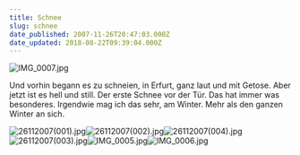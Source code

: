 ```yaml
---
title: Schnee
slug: schnee
date_published: 2007-11-26T20:47:03.000Z
date_updated: 2018-08-22T09:39:04.000Z
---
```


![IMG_0007.jpg](//farm3.static.flickr.com/2162/2066058581_e3abb648de.jpg)

Und vorhin begann es zu schneien, in Erfurt, ganz laut und mit Getose. Aber jetzt ist es hell und still. Der erste Schnee vor der Tür. Das hat immer was besonderes. Irgendwie mag ich das sehr, am Winter. Mehr als den ganzen Winter an sich.

![26112007(001).jpg](//farm3.static.flickr.com/2060/2066056579_79da9c5e9e.jpg)![26112007(002).jpg](//farm3.static.flickr.com/2361/2066855940_5226b4f333.jpg)![26112007(004).jpg](//farm3.static.flickr.com/2318/2066856418_2dc5793a97.jpg)![26112007(003).jpg](//farm3.static.flickr.com/2400/2066057045_38772e1d70.jpg)![IMG_0005.jpg](//farm3.static.flickr.com/2316/2066058325_f9852853fa.jpg)![IMG_0006.jpg](//farm3.static.flickr.com/2172/2066058453_fc3bb2f5df.jpg)
